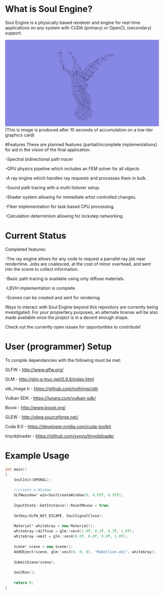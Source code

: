 # What is Soul Engine?
Soul Engine is a physically based renderer and engine for real-time applications on any 
system with CUDA (primary) or OpenCL (secondary) support. 

![Stanford's Lucy Model](StanfordLucy.png)
(This is image is produced after 10 seconds of accumulation on a low-tier graphics card)

#Features
These are planned features (partial/incomplete implementations) for aid in the vision of the final application.

  -Spectral bidirectional path tracer
  
  -GPU physics pipeline which includes an FEM solver for all objects
  
  -A ray engine which handles ray requests and processes them in bulk.
  
  -Sound path tracing with a multi-listener setup.
  
  -Shader system allowing for immediate artist controlled changes.
  
  -Fiber implementation for task based CPU processing.
  
  -Calculation determinism allowing for lockstep networking.
  
# Current Status
Completed features:

  -The ray engine allows for any code to request a parrallel ray job near rendertime. Jobs are coalesced, at the cost of minor overhead, and sent into the scene to collect information. 
  
  -Basic path tracing is available using only diffuse materials.
  
  -LBVH implementation is complete
  
  -Scenes can be created and sent for rendering

Ways to interact with Soul Engine beyond this repository are currently being investigated.
For your propiertery purposes, an alternate license will be also made available once the project is in a decent enough shape.

Check out the currently open issues for opportunities to contribute!

# User (programmer) Setup
To compile dependancies with the following must be met:

  GLFW          - http://www.glfw.org/
  
  GLM           - http://glm.g-truc.net/0.9.8/index.html
  
  stb_image.h   - https://github.com/nothings/stb
  
  Vulkan SDK    - https://lunarg.com/vulkan-sdk/
  
  Boost         - http://www.boost.org/
  
  GLEW          - http://glew.sourceforge.net/ 
  
  Cuda 8.0      - https://developer.nvidia.com/cuda-toolkit
  
  tinyobjloader - https://github.com/syoyo/tinyobjloader
  
# Example Usage

```c++
int main()
{
	SoulInit(OPENGL);

	//create a Window
	GLFWwindow* win=SoulCreateWindow(0, 0.95f, 0.95f);

	InputState::GetInstance().ResetMouse = true;

	SetKey(GLFW_KEY_ESCAPE, SoulSignalClose);

	Material* whiteGray = new Material();
	whiteGray->diffuse = glm::vec4(1.0f, 0.3f, 0.3f, 1.0f);
	whiteGray->emit = glm::vec4(0.0f, 0.0f, 0.0f, 1.0f);

	Scene* scene = new Scene();
	AddObject(scene, glm::vec3(0, 0, 0), "Rebellion.obj", whiteGray);

	SubmitScene(scene);

	SoulRun();

	return 0;
}
```
